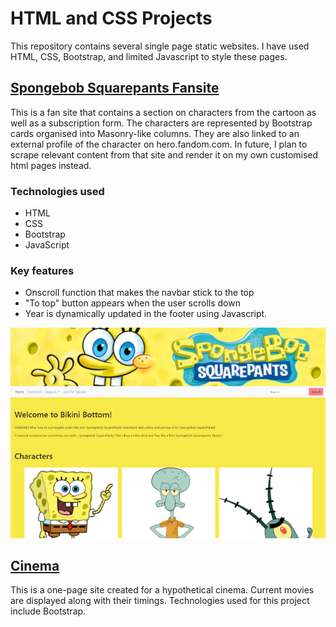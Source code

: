 # HTML and CSS Projects
This repository contains several single page static websites. I have used HTML, CSS, Bootstrap, and limited Javascript to style these pages.
## [Spongebob Squarepants Fansite](https://github.com/dhavap/HTML_CSSProjects/tree/master/SpongebobFansite)
This is a fan site that contains a section on characters from the cartoon as well as a subscription form. The characters are represented by Bootstrap cards organised into Masonry-like columns. They are also linked to an external profile of the character on hero.fandom.com. In future, I plan to scrape relevant content from that site and render it on my own customised html pages instead. 

### Technologies used
- HTML
- CSS
- Bootstrap
- JavaScript

### Key features
- Onscroll function that makes the navbar stick to the top 
- "To top" button appears when the user scrolls down
- Year is dynamically updated in the footer using Javascript.  

![Spongebob Squarepants fan site](/SpongebobFansite/Images/spongebobsite.jpg)

## [Cinema](https://github.com/dhavap/HTML_CSSProjects/tree/master/bootstrap4_project)
This is a one-page site created for a hypothetical cinema. Current movies are displayed along with their timings. Technologies used for this project include Bootstrap. 
